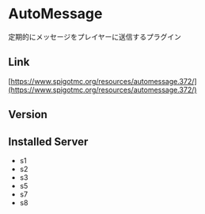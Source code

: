 # AutoMessage
定期的にメッセージをプレイヤーに送信するプラグイン

## Link
[https://www.spigotmc.org/resources/automessage.372/](https://www.spigotmc.org/resources/automessage.372/)

## Version

## Installed Server
- s1
- s2
- s3
- s5
- s7
- s8
